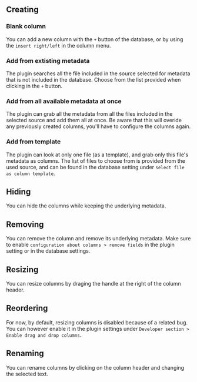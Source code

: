 ## Creating
### Blank column
You can add a new column with the `+` button of the database, or by using the `insert right/left` in the column menu.
### Add from extisting metadata
The plugin searches all the file included in the source selected for metadata that is not included in the database. Choose from the list provided when clicking in the `+` button.
### Add from all available metadata at once
The plugin can grab all the metadata from all the files included in the selected source and add them all at once. 
Be aware that this will overide any previously created columns, you'll have to configure the columns again.
### Add from template
The plugin can look at only one file (as a template), and grab only this file's metadata as columns. The list of files to choose from is provided from the used source, and can be found in the database setting under `select file as column template`.
## Hiding
You can hide the columns while keeping the underlying metadata.
## Removing
You can remove the column and remove its underlying metadata. Make sure to enable `configuration about columns > remove fields` in the plugin setting or in the database settings.
## Resizing
You can resize columns by draging the handle at the right of the column header.
## Reordering
For now, by default, resizing columns is disabled because of a related bug. You can however enable it in the plugin settings under `Developer section > Enable drag and drop columns`.
## Renaming
You can rename columns by clicking on the column header and changing the selected text.